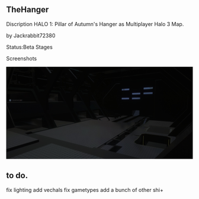 ## TheHanger

Discription 
HALO 1: Pillar of Autumn's Hanger
as Multiplayer Halo 3 Map.

by Jackrabbit72380

Status:Beta Stages

Screenshots

![Screenshot](https://github.com/jackrabbit72380/Ho4kmmm/blob/master/common/H3EK/tags/levels/multi/thehanger/preview.jpg)

## to do.
fix lighting
add vechals
fix gametypes
add a bunch of other shi+
